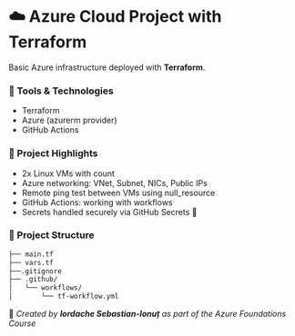 # ☁️ Azure Cloud Project with Terraform

Basic Azure infrastructure deployed with **Terraform**.

### 🔧 Tools & Technologies
- Terraform
- Azure (azurerm provider)
- GitHub Actions

### 📌 Project Highlights
- 2x Linux VMs with count
- Azure networking: VNet, Subnet, NICs, Public IPs
- Remote ping test between VMs using null_resource
- GitHub Actions: working with workflows
- Secrets handled securely via GitHub Secrets 🔐

### 📁 Project Structure
```bash
├── main.tf
├── vars.tf
├──.gitignore
├── .github/
│   └── workflows/
│       └── tf-workflow.yml
```
📘 *Created by **Iordache Sebastian-Ionuț** as part of the Azure Foundations Course*
